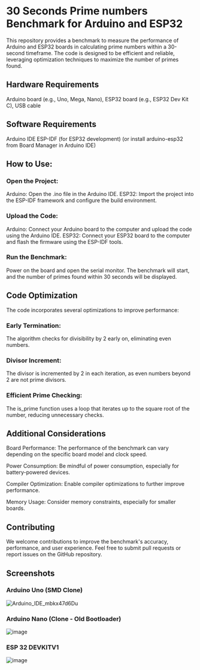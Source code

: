 # 30 Seconds Prime numbers Benchmark for Arduino and ESP32

This repository provides a benchmark to measure the performance of Arduino and ESP32 boards in calculating prime numbers within a 30-second timeframe. The code is designed to be efficient and reliable, leveraging optimization techniques to maximize the number of primes found.

## Hardware Requirements

Arduino board (e.g., Uno, Mega, Nano),
ESP32 board (e.g., ESP32 Dev Kit C),
USB cable

## Software Requirements

Arduino IDE
ESP-IDF (for ESP32 development) (or install arduino-esp32 from Board Manager in Arduino IDE)


## How to Use:


### Open the Project:

Arduino: Open the .ino file in the Arduino IDE.
ESP32: Import the project into the ESP-IDF framework and configure the build environment.

### Upload the Code:

Arduino: Connect your Arduino board to the computer and upload the code using the Arduino IDE.
ESP32: Connect your ESP32 board to the computer and flash the firmware using the ESP-IDF tools.

### Run the Benchmark:

Power on the board and open the serial monitor.
The benchmark will start, and the number of primes found within 30 seconds will be displayed.

## Code Optimization

The code incorporates several optimizations to improve performance:

### Early Termination: 
The algorithm checks for divisibility by 2 early on, eliminating even numbers.

### Divisor Increment: 
The divisor is incremented by 2 in each iteration, as even numbers beyond 2 are not prime divisors.

### Efficient Prime Checking: 
The is_prime function uses a loop that iterates up to the square root of the number, reducing unnecessary checks.

## Additional Considerations

Board Performance: The performance of the benchmark can vary depending on the specific board model and clock speed.

Power Consumption: Be mindful of power consumption, especially for battery-powered devices.

Compiler Optimization: Enable compiler optimizations to further improve performance.

Memory Usage: Consider memory constraints, especially for smaller boards.

## Contributing
We welcome contributions to improve the benchmark's accuracy, performance, and user experience. Feel free to submit pull requests or report issues on the GitHub repository.

## Screenshots 

### Arduino Uno (SMD Clone)
![Arduino_IDE_mbkx47d6Du](https://github.com/user-attachments/assets/0f8adc77-248f-4d48-960f-01664d778807)

### Arduino Nano (Clone - Old Bootloader)
![image](https://github.com/user-attachments/assets/778a1da9-dd39-46f5-9b05-56df109d2a97)

### ESP 32 DEVKITV1
![image](https://github.com/user-attachments/assets/d908f8c3-febe-4c12-b780-a7b473cff24e)

